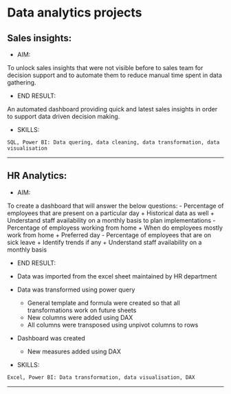 # Data analytics projects

## Sales insights:

 - AIM: 
 
 To unlock sales insights that were not visible before to sales team for decision support and to automate them to reduce manual time spent in data gathering.
 
 - END RESULT:
 
 An automated dashboard providing quick and latest sales insights in order to support data driven decision making.
 
 - SKILLS:
 ```
 SQL, Power BI: Data quering, data cleaning, data transformation, data visualisation
```
---

## HR Analytics:

- AIM:

To create a dashboard that will answer the below questions:
	- Percentage of employees that are present on a particular day
		+ Historical data as well
		+ Understand staff availability on a monthly basis to plan implementations
	- Percentage of employess working from home
		+ When do employees mostly work from home
		+ Preferred day
	- Percentage of employees that are on sick leave
		+ Identify trends if any
		+ Understand staff availability on a monthly basis
  
 - END RESULT:
- Data was imported from the excel sheet maintained by HR department
- Data was transformed using power query
	+ General template and formula were created so that all transformations work on future sheets
	+ New columns were added using DAX 
	+ All columns were transposed using unpivot columns to rows
- Dashboard was created
	+ New measures added using DAX
 
 - SKILLS:
 ```
 Excel, Power BI: Data transformation, data visualisation, DAX
```
---
